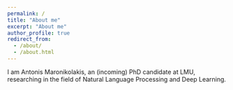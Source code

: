 ```yaml
---
permalink: /
title: "About me"
excerpt: "About me"
author_profile: true
redirect_from: 
  - /about/
  - /about.html
---
```


I am Antonis Maronikolakis, an (incoming) PhD candidate at LMU, researching in the field of Natural Language Processing and Deep Learning.
